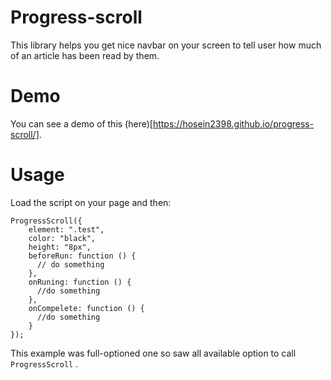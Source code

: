 
# Progress-scroll
This library helps you get nice navbar on your screen to tell user how much of an article has been read by them.

# Demo 
You can see a demo of this (here)[https://hosein2398.github.io/progress-scroll/].

# Usage
Load the script on your page and then:
```JS
ProgressScroll({
    element: ".test",
    color: "black",
    height: "8px",
    beforeRun: function () {
      // do something
    },
    onRuning: function () {
      //do something
    },
    onCompelete: function () {
      //do something
    }
});

```
This example was full-optioned one so saw all available option to call `ProgressScroll` .
